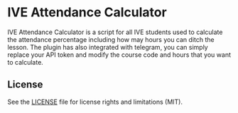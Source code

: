 # IVE Attendance Calculator
IVE Attendance Calculator is a script for all IVE students used to calculate the attendance percentage including how may hours you can ditch the lesson. The plugin has also integrated with telegram, you can simply replace your API token and modify the course code and hours that you want to calculate.

## License
See the [LICENSE](https://github.com/s20081428/IVE-Attendance-Calculator/blob/master/LICENSE) file for license rights and limitations (MIT).


